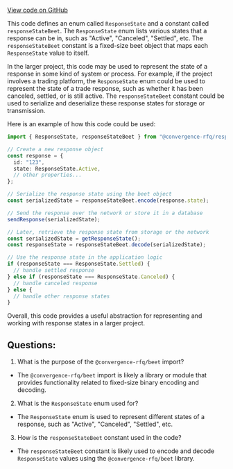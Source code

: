[View code on GitHub](https://github.com/convergence-rfq/convergence-program-library/rfq/js/generated/types/ResponseState.d.ts)

This code defines an enum called `ResponseState` and a constant called `responseStateBeet`. The `ResponseState` enum lists various states that a response can be in, such as "Active", "Canceled", "Settled", etc. The `responseStateBeet` constant is a fixed-size beet object that maps each `ResponseState` value to itself. 

In the larger project, this code may be used to represent the state of a response in some kind of system or process. For example, if the project involves a trading platform, the `ResponseState` enum could be used to represent the state of a trade response, such as whether it has been canceled, settled, or is still active. The `responseStateBeet` constant could be used to serialize and deserialize these response states for storage or transmission. 

Here is an example of how this code could be used:

```typescript
import { ResponseState, responseStateBeet } from "@convergence-rfq/response";

// Create a new response object
const response = {
  id: "123",
  state: ResponseState.Active,
  // other properties...
};

// Serialize the response state using the beet object
const serializedState = responseStateBeet.encode(response.state);

// Send the response over the network or store it in a database
sendResponse(serializedState);

// Later, retrieve the response state from storage or the network
const serializedState = getResponseState();
const responseState = responseStateBeet.decode(serializedState);

// Use the response state in the application logic
if (responseState === ResponseState.Settled) {
  // handle settled response
} else if (responseState === ResponseState.Canceled) {
  // handle canceled response
} else {
  // handle other response states
}
``` 

Overall, this code provides a useful abstraction for representing and working with response states in a larger project.
## Questions: 
 1. What is the purpose of the `@convergence-rfq/beet` import?
- The `@convergence-rfq/beet` import is likely a library or module that provides functionality related to fixed-size binary encoding and decoding.

2. What is the `ResponseState` enum used for?
- The `ResponseState` enum is used to represent different states of a response, such as "Active", "Canceled", "Settled", etc.

3. How is the `responseStateBeet` constant used in the code?
- The `responseStateBeet` constant is likely used to encode and decode `ResponseState` values using the `@convergence-rfq/beet` library.